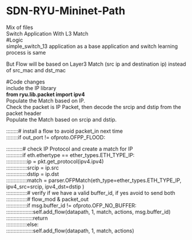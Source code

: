 # SDN-RYU-Mininet-Path <br>
Mix of files <br>
Switch Application With L3 Match <br>
#Logic <br>
simple_switch_13 application as a base application and switch learning process is same <br>

But Flow will be based on Layer3 Match (src ip and destination ip) instead of src_mac and dst_mac <br>

#Code changes <br>
include the IP library <br>
        <b>from ryu.lib.packet import ipv4 </b><br>
Populate the Match based on IP. <br>
Check the packet is IP Packet, then decode the srcip and dstip from the packet header <br>
Populate the Match based on srcip and dstip. <br>

::::::::# install a flow to avoid packet_in next time<br>
::::::::if out_port != ofproto.OFPP_FLOOD:<br>

:::::::::::# check IP Protocol and create a match for IP<br>
:::::::::::if eth.ethertype == ether_types.ETH_TYPE_IP:<br>
::::::::::::::ip = pkt.get_protocol(ipv4.ipv4)<br>
::::::::::::::srcip = ip.src<br>
::::::::::::::dstip = ip.dst<br>
::::::::::::::match = parser.OFPMatch(eth_type=ether_types.ETH_TYPE_IP,
                                        ipv4_src=srcip,
                                        ipv4_dst=dstip
                                        )<br>
::::::::::::::# verify if we have a valid buffer_id, if yes avoid to send both<br>
::::::::::::::# flow_mod & packet_out<br>
::::::::::::::if msg.buffer_id != ofproto.OFP_NO_BUFFER:<br>
::::::::::::::::::self.add_flow(datapath, 1, match, actions, msg.buffer_id)<br>
::::::::::::::::::return<br>
::::::::::::::else:<br>
::::::::::::::::::self.add_flow(datapath, 1, match, actions)<br>
